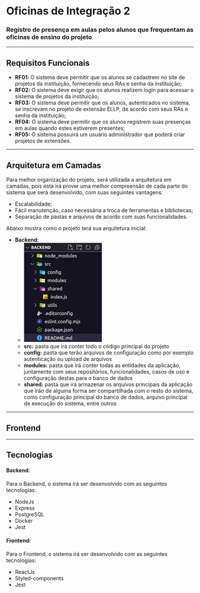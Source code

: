 # Oficinas de Integração 2
### Registro de presença em aulas pelos alunos que frequentam as oficinas de ensino do projeto
***
## Requisitos Funcionais
- **RF01:** O sistema deve permitir que os alunos se cadastrem no site de projetos da instituição, fornecendo seus RAs e senha da instituição;
- **RF02:** O sistema deve exigir que os alunos realizem login para acessar o sistema de projetos da instituição;
- **RF03:** O sistema deve permitir que os alunos, autenticados no sistema, se inscrevam no projeto de extensão ELLP, de acordo com seus RAs e senha da instituição;
- **RF04:** O sistema deve permitir que os alunos registrem suas presenças em aulas quando estes estiverem presentes;
- **RF05:** O sistema possuirá um usuário administrador que poderá criar projetos de extensões.
***

## Arquitetura em Camadas
Para melhor organização do projeto, será utilizada a arquitetura em camadas, pois esta irá prover uma melhor compreensão de cada parte do sistema que será desenvolvido, com suas seguintes vantagens:
- Escalabilidade;
- Fácil manutenção, caso necessária a troca de ferramentas e bibliotecas;
- Separação de pastas e arquivos de acordo com suas funcionalidades. 

Abaixo mostra como o projeto terá sua arquitetura inicial:
  - **Backend:**
    - ![Backend](/Images/Arquitetura%20Backend.png)
    - **src:** pasta que irá conter todo o código principal do projeto
    - **config:** pasta que terão arquivos de configuração como por exemplo autenticação ou upload de arquivos
    - **modules:** pasta que irá conter todas as entidades da aplicação, juntamente com seus repositórios, funcionalidades, casos de uso e configuração destas para o banco de dados
    - **shared:** pasta que irá armazenar os arquivos principais da aplicação que irão de alguma forma ser compartilhada com o resto do sistema, como configuração principal do banco de dados, arquivo principal de execução do sistema, entre outros
  ***

  ## Frontend

  ***
  ## Tecnologias
  #### Backend:
  Para o Backend, o sistema irá ser desenvolvido com as seguintes tecnologias:
  - NodeJs
  - Express
  - PostgreSQL
  - Docker
  - Jest

  #### Frontend:
  Para o Frontend, o sistema irá ser desenvolvido com as seguintes tecnologias:
  - ReactJs
  - Styled-components
  - Jest